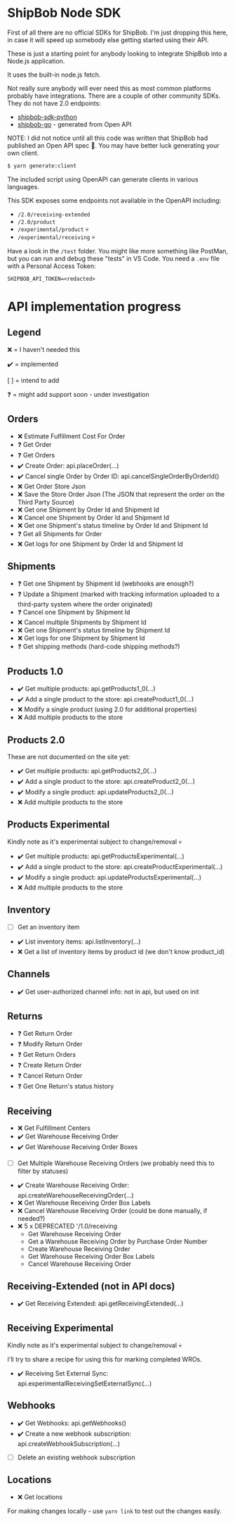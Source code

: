 # ShipBob Node SDK
First of all there are no official SDKs for ShipBob.  I'm just dropping this here, in case it will speed up somebody else getting started using their API.

These is just a starting point for anybody looking to integrate ShipBob into a Node.js application.

It uses the built-in node.js fetch.

Not really sure anybody will ever need this as most common platforms probably have integrations.  There are a couple of other community SDKs.  They do not have 2.0 endpoints:
 - [shipbob-sdk-python](https://github.com/community-phone-company/shipbob-sdk-python)
 - [shipbob-go](https://github.com/stryd/shipbob-go) - generated from Open API

NOTE: I did not notice until all this code was written that ShipBob had published an Open API spec :facepunch:.  You may have better luck generating your own client.
```bash
$ yarn generate:client
```
The included script using OpenAPI can generate clients in various languages.

This SDK exposes some endpoints not available in the OpenAPI including:
- `/2.0/receiving-extended`
- `/2.0/product`
- `/experimental/product` :skull:
- `/experimental/receiving` :skull:

Have a look in the `/test` folder.  You might like more something like PostMan, but you can run and debug these "tests" in VS Code.  You need a `.env` file with a Personal Access Token:
```
SHIPBOB_API_TOKEN=<redacted>
```

# API implementation progress

## Legend
:x: = I haven't needed this

:heavy_check_mark: = implemented

[ ] = intend to add

:question: = might add support soon - under investigation

## Orders
- :x: Estimate Fulfillment Cost For Order
- :question: Get Order
- :question: Get Orders
- :heavy_check_mark: Create Order: api.placeOrder(...)
- :heavy_check_mark: Cancel single Order by Order ID: api.cancelSingleOrderByOrderId()
- :x: Get Order Store Json
- :x: Save the Store Order Json (The JSON that represent the order on the Third Party Source)
- :x: Get one Shipment by Order Id and Shipment Id
- :x: Cancel one Shipment by Order Id and Shipment Id
- :x: Get one Shipment's status timeline by Order Id and Shipment Id
- :question: Get all Shipments for Order
- :x: Get logs for one Shipment by Order Id and Shipment Id

## Shipments
- :question: Get one Shipment by Shipment Id (webhooks are enough?)
- :question: Update a Shipment (marked with tracking information uploaded to a third-party system where the order originated)
- :question: Cancel one Shipment by Shipment Id
- :x: Cancel multiple Shipments by Shipment Id
- :x: Get one Shipment's status timeline by Shipment Id
- :x: Get logs for one Shipment by Shipment Id
- :question: Get shipping methods (hard-code shipping methods?)

## Products 1.0
- :heavy_check_mark: Get multiple products: api.getProducts1_0(...)
- :heavy_check_mark: Add a single product to the store: api.createProduct1_0(...)
- :x: Modify a single product (using 2.0 for additional properties)
- :x: Add multiple products to the store

## Products 2.0
These are not documented on the site yet:
- :heavy_check_mark: Get multiple products: api.getProducts2_0(...)
- :heavy_check_mark: Add a single product to the store: api.createProduct2_0(...)
- :heavy_check_mark: Modify a single product: api.updateProducts2_0(...)
- :x: Add multiple products to the store

## Products Experimental
Kindly note as it's experimental subject to change/removal :skull:
- :heavy_check_mark: Get multiple products: api.getProductsExperimental(...)
- :heavy_check_mark: Add a single product to the store: api.createProductExperimental(...)
- :heavy_check_mark: Modify a single product: api.updateProductsExperimental(...)
- :x: Add multiple products to the store

## Inventory
- [ ] Get an inventory item
- :heavy_check_mark: List inventory items: api.listInventory(...)
- :x: Get a list of inventory items by product id (we don't know product_id)

## Channels
- :heavy_check_mark: Get user-authorized channel info: not in api, but used on init

## Returns
- :question: Get Return Order
- :question: Modify Return Order
- :question: Get Return Orders
- :question: Create Return Order
- :question: Cancel Return Order
- :question: Get One Return's status history

## Receiving
- :x: Get Fulfillment Centers
- :heavy_check_mark: Get Warehouse Receiving Order
- :heavy_check_mark: Get Warehouse Receiving Order Boxes
- [ ] Get Multiple Warehouse Receiving Orders (we probably need this to filter by statuses)
- :heavy_check_mark: Create Warehouse Receiving Order: api.createWarehouseReceivingOrder(...)
- :x: Get Warehouse Receiving Order Box Labels
- :x: Cancel Warehouse Receiving Order (could be done manually, if needed?)
- :x: 5 x DEPRECATED '/1.0/receiving
  - Get Warehouse Receiving Order
  - Get a Warehouse Receiving Order by Purchase Order Number
  - Create Warehouse Receiving Order
  - Get Warehouse Receiving Order Box Labels 
  - Cancel Warehouse Receiving Order

## Receiving-Extended (not in API docs)
- :heavy_check_mark: Get Receiving Extended: api.getReceivingExtended(...)

## Receiving Experimental
Kindly note as it's experimental subject to change/removal :skull:

I'll try to share a recipe for using this for marking completed WROs.
- :heavy_check_mark: Receiving Set External Sync: api.experimentalReceivingSetExternalSync(...)

## Webhooks
- :heavy_check_mark: Get Webhooks: api.getWebhooks()
- :heavy_check_mark: Create a new webhook subscription: api.createWebhookSubscription(...)
- [ ] Delete an existing webhook subscription

## Locations
- :x: Get locations

For making changes locally - use `yarn link` to test out the changes easily.